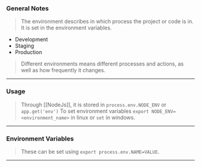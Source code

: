
### General Notes

> The environment describes in which process the project or code is in. It is set in the environment variables.

* Development
* Staging
* Production

>Different environments means different processes and actions, as well as how frequently it changes.

---
### Usage

> Through [[NodeJs]], it is stored in `process.env.NODE_ENV` or `app.get('env')`
> To set environment variables `export NODE_ENV=<environment_name>` in linux or `set` in windows.

---

### Environment Variables

> These can be set using `export process.env.NAME=VALUE`.

---
